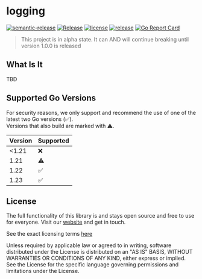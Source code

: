 # logging

[![semantic-release](https://img.shields.io/badge/%20%20%F0%9F%93%A6%F0%9F%9A%80-semantic--release-e10079.svg)](https://github.com/semantic-release/semantic-release)
[![Release](https://github.com/zitadel/logging/workflows/Release/badge.svg)](https://github.com/zitadel/logging/actions)
[![license](https://badgen.net/github/license/zitadel/logging/)](https://github.com/zitadel/logging/blob/master/LICENSE)
[![release](https://badgen.net/github/release/zitadel/logging/stable)](https://github.com/zitadel/logging/releases)
[![Go Report Card](https://goreportcard.com/badge/github.com/zitadel/logging)](https://goreportcard.com/report/github.com/zitadel/logging)

> This project is in alpha state. It can AND will continue breaking until version 1.0.0 is released

## What Is It

TBD

## Supported Go Versions

For security reasons, we only support and recommend the use of one of the latest two Go versions (:white_check_mark:).  
Versions that also build are marked with :warning:.

| Version | Supported          |
|---------|--------------------|
| <1.21   | :x:                |
| 1.21    | :warning:          |
| 1.22    | :white_check_mark: |
| 1.23    | :white_check_mark: |

## License

The full functionality of this library is and stays open source and free to use for everyone. Visit our [website](https://zitadel.ch) and get in touch.

See the exact licensing terms [here](./LICENSE)

Unless required by applicable law or agreed to in writing, software distributed under the License is distributed on an "AS IS" BASIS, WITHOUT WARRANTIES OR CONDITIONS OF ANY KIND, either express or implied. See the License for the specific language governing permissions and limitations under the License.

